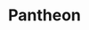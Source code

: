 ---
layout: page
title: Pantheon
description: The staging environment where you can preview changes you made to the source files.
img: assets/img/05-pantheon.png
redirect: https://pantheon.cee.redhat.com/#/titles/red_hat_advanced_cluster_management_for_kubernetes
importance: 5
category: work
---
